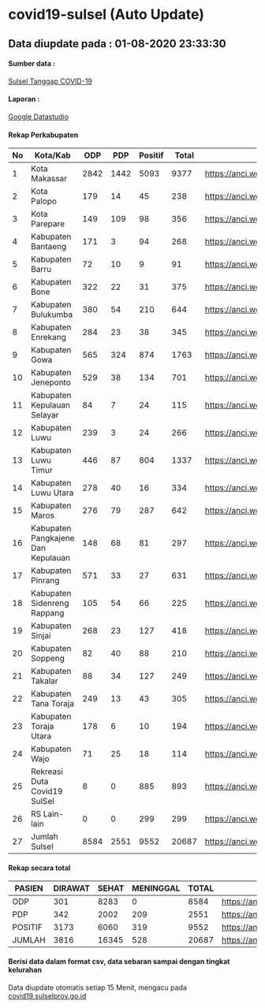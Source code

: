 
# covid19-sulsel (Auto Update)

## Data diupdate pada : 01-08-2020 23:33:30

#### Sumber data :
[Sulsel Tanggap COVID-19](https://covid19.sulselprov.go.id)

#### Laporan :
[Google Datastudio](https://datastudio.google.com/s/jythWGc1j4w)

#### Rekap Perkabupaten 
|No|Kota/Kab|ODP|PDP|Positif|Total|Link|
| --- | --- | --- | --- | --- | --- | --- |
|1|Kota Makassar|2842|1442|5093|9377|https://anci.web.id/cor/kota_makassar|
|2|Kota Palopo|179|14|45|238|https://anci.web.id/cor/kota_palopo|
|3|Kota Parepare|149|109|98|356|https://anci.web.id/cor/kota_parepare|
|4|Kabupaten Bantaeng|171|3|94|268|https://anci.web.id/cor/kabupaten_bantaeng|
|5|Kabupaten Barru|72|10|9|91|https://anci.web.id/cor/kabupaten_barru|
|6|Kabupaten Bone|322|22|31|375|https://anci.web.id/cor/kabupaten_bone|
|7|Kabupaten Bulukumba|380|54|210|644|https://anci.web.id/cor/kabupaten_bulukumba|
|8|Kabupaten Enrekang|284|23|38|345|https://anci.web.id/cor/kabupaten_enrekang|
|9|Kabupaten Gowa|565|324|874|1763|https://anci.web.id/cor/kabupaten_gowa|
|10|Kabupaten Jeneponto|529|38|134|701|https://anci.web.id/cor/kabupaten_jeneponto|
|11|Kabupaten Kepulauan Selayar|84|7|24|115|https://anci.web.id/cor/kabupaten_kepulauan_selayar|
|12|Kabupaten Luwu|239|3|24|266|https://anci.web.id/cor/kabupaten_luwu|
|13|Kabupaten Luwu Timur|446|87|804|1337|https://anci.web.id/cor/kabupaten_luwu_timur|
|14|Kabupaten Luwu Utara|278|40|16|334|https://anci.web.id/cor/kabupaten_luwu_utara|
|15|Kabupaten Maros|276|79|287|642|https://anci.web.id/cor/kabupaten_maros|
|16|Kabupaten Pangkajene Dan Kepulauan|148|68|81|297|https://anci.web.id/cor/kabupaten_pangkajene_dan_kepulauan|
|17|Kabupaten Pinrang|571|33|27|631|https://anci.web.id/cor/kabupaten_pinrang|
|18|Kabupaten Sidenreng Rappang|105|54|66|225|https://anci.web.id/cor/kabupaten_sidenreng_rappang|
|19|Kabupaten Sinjai|268|23|127|418|https://anci.web.id/cor/kabupaten_sinjai|
|20|Kabupaten Soppeng|82|40|88|210|https://anci.web.id/cor/kabupaten_soppeng|
|21|Kabupaten Takalar|88|34|127|249|https://anci.web.id/cor/kabupaten_takalar|
|22|Kabupaten Tana Toraja|249|13|43|305|https://anci.web.id/cor/kabupaten_tana_toraja|
|23|Kabupaten Toraja Utara|178|6|10|194|https://anci.web.id/cor/kabupaten_toraja_utara|
|24|Kabupaten Wajo|71|25|18|114|https://anci.web.id/cor/kabupaten_wajo|
|25|Rekreasi Duta Covid19 SulSel|8|0|885|893|https://anci.web.id/cor/rekreasi_duta_covid19_sulsel|
|26|RS Lain-lain|0|0|299|299|https://anci.web.id/cor/rs_lain-lain|
|27|Jumlah Sulsel|8584|2551|9552|20687|https://anci.web.id/cor/jumlah_sulsel|

#### Rekap secara total

| PASIEN | DIRAWAT | SEHAT | MENINGGAL | TOTAL | LINK |
| ---- | -------- | ---- | ---- |  ---- | ---- |
| ODP | 301 | 8283 | 0 | 8584 | https://anci.web.id/cor/odp_detail.html |
| PDP | 342 | 2002 | 209 | 2551 | https://anci.web.id/cor/pdp_detail.html |
| POSITIF | 3173 | 6060 | 319 | 9552 | https://anci.web.id/cor/positif_detail.html |
| JUMLAH | 3816 | 16345 | 528 | 20687 | https://anci.web.id/cor/jumlah_sulsel/ |

 
#### Berisi data dalam format csv, data sebaran sampai dengan tingkat kelurahan

Data diupdate otomatis setiap 15 Menit, mengacu pada [covid19.sulselprov.go.id](https://covid19.sulselprov.go.id)

